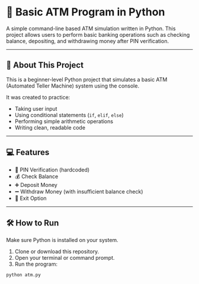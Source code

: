 # 🏧 Basic ATM Program in Python

A simple command-line based ATM simulation written in Python. This project allows users to perform basic banking operations such as checking balance, depositing, and withdrawing money after PIN verification.

---

## 📌 About This Project

This is a beginner-level Python project that simulates a basic ATM (Automated Teller Machine) system using the console.

It was created to practice:
- Taking user input
- Using conditional statements (`if`, `elif`, `else`)
- Performing simple arithmetic operations
- Writing clean, readable code

---

## 💻 Features

- 🔐 PIN Verification (hardcoded)
- 💰 Check Balance
- ➕ Deposit Money
- ➖ Withdraw Money (with insufficient balance check)
- 🚪 Exit Option

---

## 🛠️ How to Run

Make sure Python is installed on your system.

1. Clone or download this repository.
2. Open your terminal or command prompt.
3. Run the program:

```bash
python atm.py
